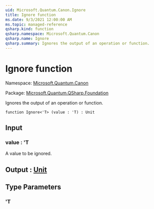 ```yaml
---
uid: Microsoft.Quantum.Canon.Ignore
title: Ignore function
ms.date: 9/3/2021 12:00:00 AM
ms.topic: managed-reference
qsharp.kind: function
qsharp.namespace: Microsoft.Quantum.Canon
qsharp.name: Ignore
qsharp.summary: Ignores the output of an operation or function.
---
```


# Ignore function

Namespace: [Microsoft.Quantum.Canon](xref:Microsoft.Quantum.Canon)

Package: [Microsoft.Quantum.QSharp.Foundation](https://nuget.org/packages/Microsoft.Quantum.QSharp.Foundation)


Ignores the output of an operation or function.

```qsharp
function Ignore<'T> (value : 'T) : Unit
```


## Input

### value : 'T

A value to be ignored.



## Output : [Unit](xref:microsoft.quantum.qsharp.valueliterals#unit-literal)



## Type Parameters

### 'T

